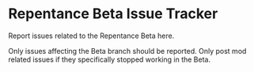 # Repentance Beta Issue Tracker
Report issues related to the Repentance Beta here.

Only issues affecting the Beta branch should be reported. Only post mod related issues if they specifically stopped working in the Beta.
